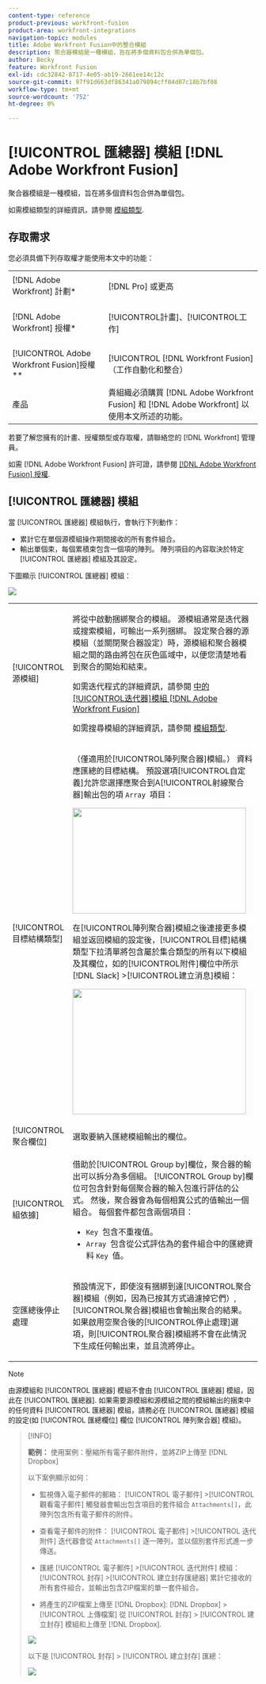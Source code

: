 ```yaml
---
content-type: reference
product-previous: workfront-fusion
product-area: workfront-integrations
navigation-topic: modules
title: Adobe Workfront Fusion中的整合模組
description: 聚合器模組是一種模組，旨在將多個資料包合併為單個包。
author: Becky
feature: Workfront Fusion
exl-id: cdc32842-8717-4e05-ab19-2661ee14c12c
source-git-commit: 97f91d663df86341a079894cff04d07c18b7bf08
workflow-type: tm+mt
source-wordcount: '752'
ht-degree: 0%

---
```


# [!UICONTROL 匯總器] 模組 [!DNL Adobe Workfront Fusion]

聚合器模組是一種模組，旨在將多個資料包合併為單個包。

如需模組類型的詳細資訊，請參閱 [模組類型](../../workfront-fusion/modules/module-types.md).

## 存取需求

您必須具備下列存取權才能使用本文中的功能：

<table style="table-layout:auto">
 <col> 
 <col> 
 <tbody> 
  <tr> 
    <td role="rowheader">[!DNL Adobe Workfront] 計劃*</td> 
   <td> <p>[!DNL Pro] 或更高</p> </td> 
  </tr> 
  <tr data-mc-conditions=""> 
   <td role="rowheader">[!DNL Adobe Workfront] 授權*</td> 
   <td> <p>[!UICONTROL計畫]、[!UICONTROL工作]</p> </td> 
  </tr> 
  <tr> 
   <td role="rowheader">[!UICONTROL Adobe Workfront Fusion]授權**</td> 
   <td> <p>[!UICONTROL [!DNL Workfront Fusion] （工作自動化和整合） </p>  </td> 
  </tr> 
  <tr> 
   <td role="rowheader">產品</td> 
   <td>貴組織必須購買 [!DNL Adobe Workfront Fusion] 和 [!DNL Adobe Workfront] 以使用本文所述的功能。</td> 
  </tr> 
 </tbody> 
</table>

若要了解您擁有的計畫、授權類型或存取權，請聯絡您的 [!DNL Workfront] 管理員。

如需 [!DNL Adobe Workfront Fusion] 許可證，請參閱 [[!DNL Adobe Workfront Fusion] 授權](../../workfront-fusion/get-started/license-automation-vs-integration.md).

## [!UICONTROL 匯總器] 模組

當 [!UICONTROL 匯總器] 模組執行，會執行下列動作：

* 累計它在單個源模組操作期間接收的所有套件組合。
* 輸出單個束，每個累積束包含一個項的陣列。 陣列項目的內容取決於特定 [!UICONTROL 匯總器] 模組及其設定。

下圖顯示 [!UICONTROL 匯總器] 模組：

![](assets/array-aggregator-350x190.png)

<table style="table-layout:auto">
 <col> 
 <col> 
 <tbody> 
  <tr> 
   <td> <p>[!UICONTROL源模組]</p> </td> 
   <td> <p>將從中啟動捆綁聚合的模組。 源模組通常是迭代器或搜索模組，可輸出一系列捆綁。 設定聚合器的源模組（並關閉聚合器設定）時，源模組和聚合器模組之間的路由將包在灰色區域中，以便您清楚地看到聚合的開始和結束。 
   </p> <p>如需迭代程式的詳細資訊，請參閱 <a href="../../workfront-fusion/modules/iterator-module.md" class="MCXref xref">中的[!UICONTROL迭代器]模組 [!DNL Adobe Workfront Fusion]</a></p> <p>如需搜尋模組的詳細資訊，請參閱 <a href="../../workfront-fusion/modules/module-types.md" class="MCXref xref">模組類型</a>.</p> </td> 
  </tr> 
  <tr> 
   <td> <p>[!UICONTROL目標結構類型]</p> </td> 
   <td> <p>（僅適用於[!UICONTROL陣列聚合器]模組。） 資料應匯總的目標結構。 預設選項[!UICONTROL自定義]允許您選擇應聚合到A[!UICONTROL射線聚合器]輸出包的項 <code>Array </code>項目：</p> <p> <img src="assets/output-bundle's-array-item-350x213.png" style="width: 350;height: 213;"> </p> <p>在[!UICONTROL陣列聚合器]模組之後連接更多模組並返回模組的設定後，[!UICONTROL目標]結構類型下拉清單將包含屬於集合類型的所有以下模組及其欄位，如的[!UICONTROL附件]欄位中所示 [!DNL Slack] &gt;[!UICONTROL建立消息]模組：</p> <p> <img src="assets/array-aggregator-slack-350x253.png" style="width: 350;height: 253;"> </p> </td> 
  </tr> 
  <tr> 
   <td>[!UICONTROL聚合欄位]</td> 
   <td>選取要納入匯總模組輸出的欄位。</td> 
  </tr> 
  <tr> 
   <td> <p>[!UICONTROL組依據]</p> </td> 
   <td> <p>借助於[!UICONTROL Group by]欄位，聚合器的輸出可以拆分為多個組。 [!UICONTROL Group by]欄位可包含針對每個聚合器的輸入包進行評估的公式。 然後，聚合器會為每個相異公式的值輸出一個組合。 每個套件都包含兩個項目：</p> 
    <ul> 
     <li><code>Key </code>包含不重複值。</li> 
     <li><code>Array </code>包含從公式評估為的套件組合中的匯總資料 <code>Key </code>值。</li> 
    </ul> </td> 
  </tr> 
  <tr> 
   <td> <p>空匯總後停止處理</p> </td> 
   <td> <p>預設情況下，即使沒有捆綁到達[!UICONTROL聚合器]模組（例如，因為已按其方式過濾掉它們）,[!UICONTROL聚合器]模組也會輸出聚合的結果。 如果啟用空聚合後的[!UICONTROL停止處理]選項，則[!UICONTROL聚合器]模組將不會在此情況下生成任何輸出束，並且流將停止。</p> </td> 
  </tr> 
 </tbody> 
</table>

>[!NOTE]
>
>由源模組和 [!UICONTROL 匯總器] 模組不會由 [!UICONTROL 匯總器] 模組，因此在 [!UICONTROL 匯總器]. 如果需要源模組和源模組之間的模組輸出的捆束中的任何資料 [!UICONTROL 匯總器] 模組，請務必在 [!UICONTROL 匯總器] 模組的設定(如 [!UICONTROL 匯總欄位] 欄位 [!UICONTROL 陣列聚合器] 模組)。


>[!INFO]
>
>**範例：** 使用案例：壓縮所有電子郵件附件，並將ZIP上傳至 [!DNL Dropbox]
>
>以下案例顯示如何：
>
>* 監視傳入電子郵件的郵箱： [!UICONTROL 電子郵件] >[!UICONTROL 觀看電子郵件] 觸發器會輸出包含項目的套件組合 `Attachments[]`，此陣列包含所有電子郵件的附件。
>
>* 查看電子郵件的附件： [!UICONTROL 電子郵件] >[!UICONTROL 迭代附件] 迭代器會從 `Attachments[]` 逐一陣列，並以個別套件形式進一步傳送。
>
>* 匯總 [!UICONTROL 電子郵件] >[!UICONTROL 迭代附件] 模組： [!UICONTROL 封存] >[!UICONTROL 建立封存匯總器] 累計它接收的所有套件組合，並輸出包含ZIP檔案的單一套件組合。
>
>* 將產生的ZIP檔案上傳至 [!DNL Dropbox]: [!DNL Dropbox] > [!UICONTROL 上傳檔案] 從 [!UICONTROL 封存] > [!UICONTROL 建立封存] 模組和上傳至 [!DNL Dropbox].
>
>![](assets/dropbox-archive-350x87.png)
>
>以下是 [!UICONTROL 封存] > [!UICONTROL 建立封存] 匯總：
>
>![](assets/archive-create-an-archive-350x484.png)
